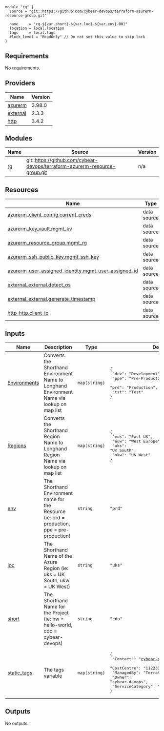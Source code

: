 ```hcl
module "rg" {
  source = "git::https://github.com/cybear-devops/terraform-azurerm-resource-group.git"

  name     = "rg-${var.short}-${var.loc}-${var.env}-001"
  location = local.location
  tags     = local.tags
  #lock_level = "ReadOnly" // Do not set this value to skip lock
}
```
## Requirements

No requirements.

## Providers

| Name | Version |
|------|---------|
| <a name="provider_azurerm"></a> [azurerm](#provider\_azurerm) | 3.98.0 |
| <a name="provider_external"></a> [external](#provider\_external) | 2.3.3 |
| <a name="provider_http"></a> [http](#provider\_http) | 3.4.2 |

## Modules

| Name | Source | Version |
|------|--------|---------|
| <a name="module_rg"></a> [rg](#module\_rg) | git::https://github.com/cybear-devops/terraform-azurerm-resource-group.git | n/a |

## Resources

| Name | Type |
|------|------|
| [azurerm_client_config.current_creds](https://registry.terraform.io/providers/hashicorp/azurerm/latest/docs/data-sources/client_config) | data source |
| [azurerm_key_vault.mgmt_kv](https://registry.terraform.io/providers/hashicorp/azurerm/latest/docs/data-sources/key_vault) | data source |
| [azurerm_resource_group.mgmt_rg](https://registry.terraform.io/providers/hashicorp/azurerm/latest/docs/data-sources/resource_group) | data source |
| [azurerm_ssh_public_key.mgmt_ssh_key](https://registry.terraform.io/providers/hashicorp/azurerm/latest/docs/data-sources/ssh_public_key) | data source |
| [azurerm_user_assigned_identity.mgmt_user_assigned_id](https://registry.terraform.io/providers/hashicorp/azurerm/latest/docs/data-sources/user_assigned_identity) | data source |
| [external_external.detect_os](https://registry.terraform.io/providers/hashicorp/external/latest/docs/data-sources/external) | data source |
| [external_external.generate_timestamp](https://registry.terraform.io/providers/hashicorp/external/latest/docs/data-sources/external) | data source |
| [http_http.client_ip](https://registry.terraform.io/providers/hashicorp/http/latest/docs/data-sources/http) | data source |

## Inputs

| Name | Description | Type | Default | Required |
|------|-------------|------|---------|:--------:|
| <a name="input_Environments"></a> [Environments](#input\_Environments) | Converts the Shorthand Environment Name to Longhand Environment Name via lookup on map list | `map(string)` | <pre>{<br>  "dev": "Development",<br>  "ppe": "Pre-Production",<br>  "prd": "Production",<br>  "tst": "Test"<br>}</pre> | no |
| <a name="input_Regions"></a> [Regions](#input\_Regions) | Converts the Shorthand Region Name to Longhand Region Name via lookup on map list | `map(string)` | <pre>{<br>  "eus": "East US",<br>  "euw": "West Europe",<br>  "uks": "UK South",<br>  "ukw": "UK West"<br>}</pre> | no |
| <a name="input_env"></a> [env](#input\_env) | The Shorthand Environment name for the Resource (ie: prd = production, ppe = pre-production) | `string` | `"prd"` | no |
| <a name="input_loc"></a> [loc](#input\_loc) | The Shorthand Name of the Azure Region (ie: uks = UK South, ukw = UK West) | `string` | `"uks"` | no |
| <a name="input_short"></a> [short](#input\_short) | The Shorthand Name for the Project (ie: hw = hello-world, cdo = cybear-devops) | `string` | `"cdo"` | no |
| <a name="input_static_tags"></a> [static\_tags](#input\_static\_tags) | The tags variable | `map(string)` | <pre>{<br>  "Contact": "cybear-devops@btinternet.com",<br>  "CostCentre": "112233",<br>  "ManagedBy": "Terraform",<br>  "Owner": "cybear-devops",<br>  "ServiceCategory": "A"<br>}</pre> | no |

## Outputs

No outputs.
